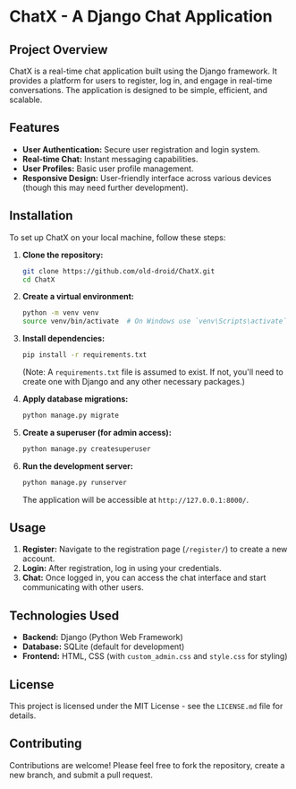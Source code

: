 # ChatX - A Django Chat Application

## Project Overview

ChatX is a real-time chat application built using the Django framework. It provides a platform for users to register, log in, and engage in real-time conversations. The application is designed to be simple, efficient, and scalable.

## Features

*   **User Authentication:** Secure user registration and login system.
*   **Real-time Chat:** Instant messaging capabilities.
*   **User Profiles:** Basic user profile management.
*   **Responsive Design:** User-friendly interface across various devices (though this may need further development).

## Installation

To set up ChatX on your local machine, follow these steps:

1.  **Clone the repository:**
    ```bash
    git clone https://github.com/old-droid/ChatX.git
    cd ChatX
    ```

2.  **Create a virtual environment:**
    ```bash
    python -m venv venv
    source venv/bin/activate  # On Windows use `venv\Scripts\activate`
    ```

3.  **Install dependencies:**
    ```bash
    pip install -r requirements.txt
    ```
    (Note: A `requirements.txt` file is assumed to exist. If not, you'll need to create one with Django and any other necessary packages.)

4.  **Apply database migrations:**
    ```bash
    python manage.py migrate
    ```

5.  **Create a superuser (for admin access):**
    ```bash
    python manage.py createsuperuser
    ```

6.  **Run the development server:**
    ```bash
    python manage.py runserver
    ```

    The application will be accessible at `http://127.0.0.1:8000/`.

## Usage

1.  **Register:** Navigate to the registration page (`/register/`) to create a new account.
2.  **Login:** After registration, log in using your credentials.
3.  **Chat:** Once logged in, you can access the chat interface and start communicating with other users.

## Technologies Used

*   **Backend:** Django (Python Web Framework)
*   **Database:** SQLite (default for development)
*   **Frontend:** HTML, CSS (with `custom_admin.css` and `style.css` for styling)

## License

This project is licensed under the MIT License - see the `LICENSE.md` file for details.

## Contributing

Contributions are welcome! Please feel free to fork the repository, create a new branch, and submit a pull request.
